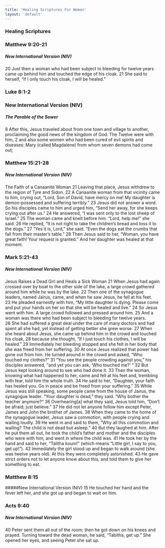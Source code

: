 ```yaml
---
title: 'Healing Scriptures For Women'
layout: 'default'
---
```

### Healing Scriptures  

### Matthew 9:20-21
##### New International Version (NIV)
20 Just then a woman who had been subject to bleeding for twelve years came up behind him and touched the edge of his cloak. 21 She said to herself, “If I only touch his cloak, I will be healed.”

### Luke 8:1-2
### New International Version (NIV)
##### The Parable of the Sower 
8 After this, Jesus traveled about from one town and village to another, proclaiming the good news of the kingdom of God. The Twelve were with him, 2 and also some women who had been cured of evil spirits and diseases: Mary (called Magdalene) from whom seven demons had come out;

### Matthew 15:21-28
##### New International Version (NIV)
The Faith of a Canaanite Woman 
21 Leaving that place, Jesus withdrew to the region of Tyre and Sidon. 22 A Canaanite woman from that vicinity came to him, crying out, “Lord, Son of David, have mercy on me! My daughter is demon-possessed and suffering terribly.” 
23 Jesus did not answer a word. So his disciples came to him and urged him, “Send her away, for she keeps crying out after us.”
24 He answered, “I was sent only to the lost sheep of Israel.” 
25 The woman came and knelt before him. “Lord, help me!” she said.
26 He replied, “It is not right to take the children’s bread and toss it to the dogs.”
27 “Yes it is, Lord,” she said. “Even the dogs eat the crumbs that fall from their master’s table.”
28 Then Jesus said to her, “Woman, you have great faith! Your request is granted.” And her daughter was healed at that moment.


### Mark 5:21-43
##### New International Version (NIV)
Jesus Raises a Dead Girl and Heals a Sick Woman 
21 When Jesus had again crossed over by boat to the other side of the lake, a large crowd gathered around him while he was by the lake. 22 Then one of the synagogue leaders, named Jairus, came, and when he saw Jesus, he fell at his feet. 23 He pleaded earnestly with him, “My little daughter is dying. Please come and put your hands on her so that she will be healed and live.” 24 So Jesus went with him.
A large crowd followed and pressed around him. 25 And a woman was there who had been subject to bleeding for twelve years. 26 She had suffered a great deal under the care of many doctors and had spent all she had, yet instead of getting better she grew worse. 27 When she heard about Jesus, she came up behind him in the crowd and touched his cloak, 28 because she thought, “If I just touch his clothes, I will be healed.” 29 Immediately her bleeding stopped and she felt in her body that she was freed from her suffering. 
30 At once Jesus realized that power had gone out from him. He turned around in the crowd and asked, “Who touched my clothes?”
31 “You see the people crowding against you,” his disciples answered, “and yet you can ask, ‘Who touched me?’ ”
32 But Jesus kept looking around to see who had done it. 33 Then the woman, knowing what had happened to her, came and fell at his feet and, trembling with fear, told him the whole truth. 34 He said to her, “Daughter, your faith has healed you. Go in peace and be freed from your suffering.”
35 While Jesus was still speaking, some people came from the house of Jairus, the synagogue leader. “Your daughter is dead,” they said. “Why bother the teacher anymore?”
36 Overhearing[a] what they said, Jesus told him, “Don’t be afraid; just believe.”
37 He did not let anyone follow him except Peter, James and John the brother of James. 38 When they came to the home of the synagogue leader, Jesus saw a commotion, with people crying and wailing loudly. 39 He went in and said to them, “Why all this commotion and wailing? The child is not dead but asleep.” 40 But they laughed at him.
After he put them all out, he took the child’s father and mother and the disciples who were with him, and went in where the child was. 41 He took her by the hand and said to her, “Talitha koum!” (which means “Little girl, I say to you, get up!”). 42 Immediately the girl stood up and began to walk around (she was twelve years old). At this they were completely astonished. 43 He gave strict orders not to let anyone know about this, and told them to give her something to eat.

### Matthew 8:15
#####New International Version (NIV)
15 He touched her hand and the fever left her, and she got up and began to wait on him.

### Acts 9:40
##### New International Version (NIV)
40 Peter sent them all out of the room; then he got down on his knees and prayed. Turning toward the dead woman, he said, “Tabitha, get up.” She opened her eyes, and seeing Peter she sat up.

